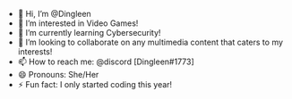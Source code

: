 - 👋 Hi, I’m @Dingleen
- 👀 I’m interested in Video Games!
- 🌱 I’m currently learning Cybersecurity!
- 💞️ I’m looking to collaborate on any multimedia content that caters to my interests!
- 📫 How to reach me: @discord [Dingleen#1773]
- 😄 Pronouns: She/Her
- ⚡ Fun fact: I only started coding this year!

<!---
Dingleen/Dingleen is a ✨ special ✨ repository because its `README.md` (this file) appears on your GitHub profile.
You can click the Preview link to take a look at your changes.
--->
